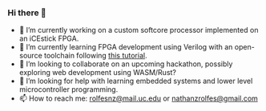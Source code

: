 ### Hi there 👋

- 🔭 I’m currently working on a custom softcore processor implemented on an iCEstick FPGA.
- 🌱 I’m currently learning FPGA development using Verilog with an open-source toolchain following [this tutorial](https://www.youtube.com/playlist?list=PLEBQazB0HUyT1WmMONxRZn9NmQ_9CIKhb). 
- 👯 I’m looking to collaborate on an upcoming hackathon, possibly exploring web development using WASM/Rust?
- 🤔 I’m looking for help with learning embedded systems and lower level microcontroller programming. 
- 📫 How to reach me: <rolfesnz@mail.uc.edu> or <nathanzrolfes@gmail.com>
